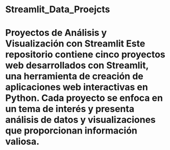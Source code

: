 # Streamlit_Data_Proejcts
# Proyectos de Análisis y Visualización con Streamlit  Este repositorio contiene cinco proyectos web desarrollados con Streamlit, una herramienta de creación de aplicaciones web interactivas en Python. Cada proyecto se enfoca en un tema de interés y presenta análisis de datos y visualizaciones que proporcionan información valiosa.
